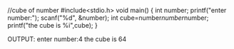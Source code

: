 //cube of number
#include<stdio.h>
void main()
{
    int number;
    printf("enter number:");
    scanf("%d", &number);
    int cube=number*number*number;
    printf("the cube is %i",cube);
}

OUTPUT:
enter number:4
the cube is 64
